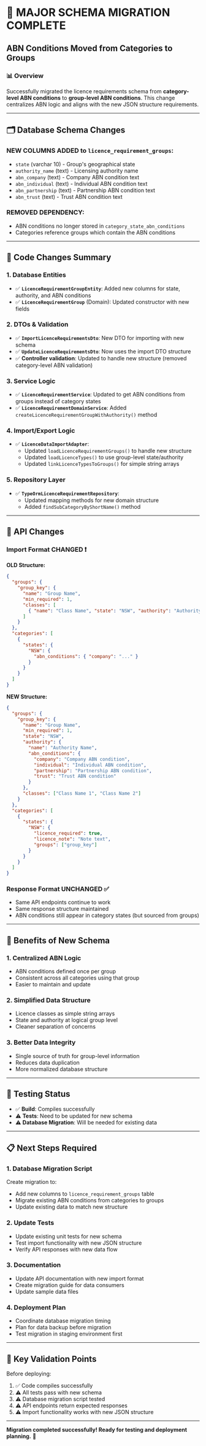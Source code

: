 # 🔄 MAJOR SCHEMA MIGRATION COMPLETE

## ABN Conditions Moved from Categories to Groups

### 📊 Overview

Successfully migrated the licence requirements schema from **category-level ABN conditions** to **group-level ABN conditions**. This change centralizes ABN logic and aligns with the new JSON structure requirements.

---

## 🗂️ Database Schema Changes

### **NEW COLUMNS ADDED** to `licence_requirement_groups`:

- `state` (varchar 10) - Group's geographical state
- `authority_name` (text) - Licensing authority name
- `abn_company` (text) - Company ABN condition text
- `abn_individual` (text) - Individual ABN condition text
- `abn_partnership` (text) - Partnership ABN condition text
- `abn_trust` (text) - Trust ABN condition text

### **REMOVED DEPENDENCY**:

- ABN conditions no longer stored in `category_state_abn_conditions`
- Categories reference groups which contain the ABN conditions

---

## 💾 Code Changes Summary

### **1. Database Entities**

- ✅ **`LicenceRequirementGroupEntity`**: Added new columns for state, authority, and ABN conditions
- ✅ **`LicenceRequirementGroup`** (Domain): Updated constructor with new fields

### **2. DTOs & Validation**

- ✅ **`ImportLicenceRequirementsDto`**: New DTO for importing with new schema
- ✅ **`UpdateLicenceRequirementsDto`**: Now uses the import DTO structure
- ✅ **Controller validation**: Updated to handle new structure (removed category-level ABN validation)

### **3. Service Logic**

- ✅ **`LicenceRequirementService`**: Updated to get ABN conditions from groups instead of category states
- ✅ **`LicenceRequirementDomainService`**: Added `createLicenceRequirementGroupWithAuthority()` method

### **4. Import/Export Logic**

- ✅ **`LicenceDataImportAdapter`**:
  - Updated `loadLicenceRequirementGroups()` to handle new structure
  - Updated `loadLicenceTypes()` to use group-level state/authority
  - Updated `linkLicenceTypesToGroups()` for simple string arrays

### **5. Repository Layer**

- ✅ **`TypeOrmLicenceRequirementRepository`**:
  - Updated mapping methods for new domain structure
  - Added `findSubCategoryByShortName()` method

---

## 🔌 API Changes

### **Import Format CHANGED** ❗

**OLD Structure:**

```json
{
  "groups": {
    "group_key": {
      "name": "Group Name",
      "min_required": 1,
      "classes": [
        { "name": "Class Name", "state": "NSW", "authority": "Authority" }
      ]
    }
  },
  "categories": [
    {
      "states": {
        "NSW": {
          "abn_conditions": { "company": "..." }
        }
      }
    }
  ]
}
```

**NEW Structure:**

```json
{
  "groups": {
    "group_key": {
      "name": "Group Name",
      "min_required": 1,
      "state": "NSW",
      "authority": {
        "name": "Authority Name",
        "abn_conditions": {
          "company": "Company ABN condition",
          "individual": "Individual ABN condition",
          "partnership": "Partnership ABN condition",
          "trust": "Trust ABN condition"
        }
      },
      "classes": ["Class Name 1", "Class Name 2"]
    }
  },
  "categories": [
    {
      "states": {
        "NSW": {
          "licence_required": true,
          "licence_note": "Note text",
          "groups": ["group_key"]
        }
      }
    }
  ]
}
```

### **Response Format UNCHANGED** ✅

- Same API endpoints continue to work
- Same response structure maintained
- ABN conditions still appear in category states (but sourced from groups)

---

## 🚀 Benefits of New Schema

### **1. Centralized ABN Logic**

- ABN conditions defined once per group
- Consistent across all categories using that group
- Easier to maintain and update

### **2. Simplified Data Structure**

- Licence classes as simple string arrays
- State and authority at logical group level
- Cleaner separation of concerns

### **3. Better Data Integrity**

- Single source of truth for group-level information
- Reduces data duplication
- More normalized database structure

---

## 🧪 Testing Status

- ✅ **Build**: Compiles successfully
- ⚠️ **Tests**: Need to be updated for new schema
- ⚠️ **Database Migration**: Will be needed for existing data

---

## 📋 Next Steps Required

### **1. Database Migration Script**

Create migration to:

- Add new columns to `licence_requirement_groups` table
- Migrate existing ABN conditions from categories to groups
- Update existing data to match new structure

### **2. Update Tests**

- Update existing unit tests for new schema
- Test import functionality with new JSON structure
- Verify API responses with new data flow

### **3. Documentation**

- Update API documentation with new import format
- Create migration guide for data consumers
- Update sample data files

### **4. Deployment Plan**

- Coordinate database migration timing
- Plan for data backup before migration
- Test migration in staging environment first

---

## 🎯 Key Validation Points

Before deploying:

1. ✅ Code compiles successfully
2. ⚠️ All tests pass with new schema
3. ⚠️ Database migration script tested
4. ⚠️ API endpoints return expected responses
5. ⚠️ Import functionality works with new JSON structure

---

**Migration completed successfully! Ready for testing and deployment planning.** 🚀
